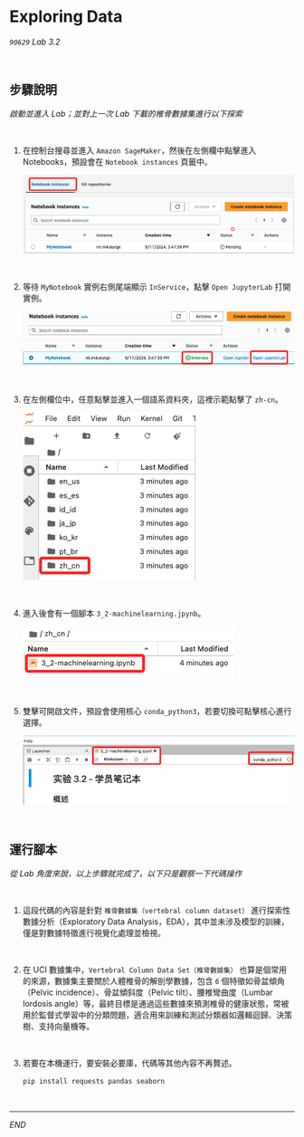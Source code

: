 # Exploring Data

_`90629` Lab 3.2_

<br>

## 步驟說明

_啟動並進入 Lab；並對上一次 Lab 下載的椎骨數據集進行以下探索_

<br>

1. 在控制台搜尋並進入 `Amazon SageMaker`，然後在左側欄中點擊進入 Notebooks，預設會在 `Notebook instances` 頁籤中。

    ![](images/img_02.png)

<br>

2. 等待 `MyNotebook` 實例右側尾端顯示 `InService`，點擊 `Open JupyterLab` 打開實例。

    ![](images/img_03.png)

<br>

3. 在左側欄位中，任意點擊並進入一個語系資料夾，這裡示範點擊了 `zh-cn`。

    ![](images/img_04.png)

<br>

4. 進入後會有一個腳本 `3_2-machinelearning.jpynb`。

    ![](images/img_05.png)

<br>

5. 雙擊可開啟文件，預設會使用核心 `conda_python3`，若要切換可點擊核心進行選擇。

    ![](images/img_06.png)

<br>

## 運行腳本

_從 Lab 角度來說，以上步驟就完成了，以下只是觀察一下代碼操作_

<br>

1. 這段代碼的內容是針對 `椎骨數據集（vertebral column dataset）` 進行探索性數據分析（Exploratory Data Analysis，EDA），其中並未涉及模型的訓練，僅是對數據特徵進行視覺化處理並檢視。

<br>

2. 在 UCI 數據集中，`Vertebral Column Data Set（椎骨數據集）` 也算是個常用的來源，數據集主要關於人體椎骨的解剖學數據，包含 `6` 個特徵如骨盆傾角（Pelvic incidence）、骨盆傾斜度（Pelvic tilt）、腰椎彎曲度（Lumbar lordosis angle）等，最終目標是通過這些數據來預測椎骨的健康狀態，常被用於監督式學習中的分類問題，適合用來訓練和測試分類器如邏輯迴歸、決策樹、支持向量機等。

<br>

3. 若要在本機運行，要安裝必要庫，代碼等其他內容不再贅述。

    ```bash
    pip install requests pandas seaborn
    ```

<br>

___

_END_